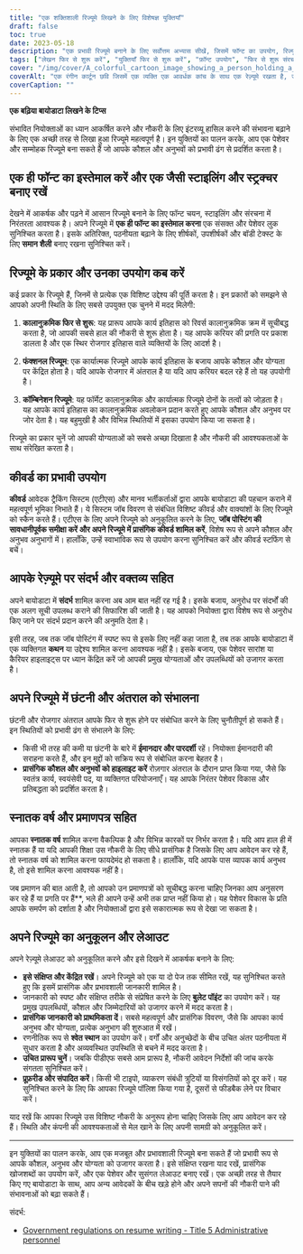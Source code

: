 ```yaml
---
title: "एक शक्तिशाली रिज्यूमे लिखने के लिए विशेषज्ञ युक्तियाँ"
draft: false
toc: true
date: 2023-05-18
description: "एक प्रभावी रिज्यूमे बनाने के लिए सर्वोत्तम अभ्यास सीखें, जिसमें फॉन्ट का उपयोग, रिज्यूमे के प्रकार, कीवर्ड ऑप्टिमाइज़ेशन, गैप को हैंडल करना और लेआउट को ऑप्टिमाइज़ करना शामिल है।"
tags: ["लेखन फिर से शुरू करें", "युक्तियाँ फिर से शुरू करें", "फ़ॉन्ट उपयोग", "फिर से शुरू संरचना", "फिर से शुरू प्रकार", "कालानुक्रमिक बायोडाटा", "कार्यात्मक बायोडाटा", "संयोजन फिर से शुरू", "कीवर्ड अनुकूलन", "रिज्यूमे पर संदर्भ", "फिर से शुरू बयान", "छंटनी से निपटना", "फिर से शुरू में अंतराल को संभालना", "फिर से शुरू पर स्नातक वर्ष", "लिस्टिंग प्रमाणपत्र", "लेआउट फिर से शुरू करें", "संक्षिप्त बायोडाटा", "रिज्यूमे में व्हाइट स्पेस", "अनुकूलन फिर से शुरू करें", "पेशेवर बायोडाटा"]
cover: "/img/cover/A_colorful_cartoon_image_showing_a_person_holding_a_resume.png"
coverAlt: "एक रंगीन कार्टून छवि जिसमें एक व्यक्ति एक आवर्धक कांच के साथ एक रेज़्यूमे रखता है, जो रेज़्यूमे को अनुकूलित करने में विस्तार पर ध्यान देने का प्रतीक है।"
coverCaption: ""
---
```


**एक बढ़िया बायोडाटा लिखने के टिप्स**

संभावित नियोक्ताओं का ध्यान आकर्षित करने और नौकरी के लिए इंटरव्यू हासिल करने की संभावना बढ़ाने के लिए एक अच्छी तरह से लिखा हुआ रिज्यूमे महत्वपूर्ण है। इन युक्तियों का पालन करके, आप एक पेशेवर और सम्मोहक रिज्यूमे बना सकते हैं जो आपके कौशल और अनुभवों को प्रभावी ढंग से प्रदर्शित करता है।

## एक ही फॉन्ट का इस्तेमाल करें और एक जैसी स्टाइलिंग और स्ट्रक्चर बनाए रखें

देखने में आकर्षक और पढ़ने में आसान रिज्यूमे बनाने के लिए फॉन्ट चयन, स्टाइलिंग और संरचना में निरंतरता आवश्यक है। अपने रिज्यूमे में **एक ही फॉन्ट का इस्तेमाल करना** एक संसक्त और पेशेवर लुक सुनिश्चित करता है। इसके अतिरिक्त, पठनीयता बढ़ाने के लिए शीर्षकों, उपशीर्षकों और बॉडी टेक्स्ट के लिए **समान शैली** बनाए रखना सुनिश्चित करें।

## रिज्यूमे के प्रकार और उनका उपयोग कब करें

कई प्रकार के रिज्यूमे हैं, जिनमें से प्रत्येक एक विशिष्ट उद्देश्य की पूर्ति करता है। इन प्रकारों को समझने से आपको अपनी स्थिति के लिए सबसे उपयुक्त एक चुनने में मदद मिलेगी:

1. **कालानुक्रमिक फिर से शुरू**: यह प्रारूप आपके कार्य इतिहास को रिवर्स कालानुक्रमिक क्रम में सूचीबद्ध करता है, जो आपकी सबसे हाल की नौकरी से शुरू होता है। यह आपके करियर की प्रगति पर प्रकाश डालता है और एक स्थिर रोजगार इतिहास वाले व्यक्तियों के लिए आदर्श है।

2. **फंक्शनल रिज्यूम**: एक कार्यात्मक रिज्यूमे आपके कार्य इतिहास के बजाय आपके कौशल और योग्यता पर केंद्रित होता है। यदि आपके रोजगार में अंतराल है या यदि आप करियर बदल रहे हैं तो यह उपयोगी है।

3. **कॉम्बिनेशन रिज्यूमे**: यह फॉर्मेट कालानुक्रमिक और कार्यात्मक रिज्यूमे दोनों के तत्वों को जोड़ता है। यह आपके कार्य इतिहास का कालानुक्रमिक अवलोकन प्रदान करते हुए आपके कौशल और अनुभव पर जोर देता है। यह बहुमुखी है और विभिन्न स्थितियों में इसका उपयोग किया जा सकता है।

रिज्यूमे का प्रकार चुनें जो आपकी योग्यताओं को सबसे अच्छा दिखाता है और नौकरी की आवश्यकताओं के साथ संरेखित करता है।

## कीवर्ड का प्रभावी उपयोग

**कीवर्ड** आवेदक ट्रैकिंग सिस्टम (एटीएस) और मानव भर्तीकर्ताओं द्वारा आपके बायोडाटा की पहचान कराने में महत्वपूर्ण भूमिका निभाते हैं। ये सिस्टम जॉब विवरण से संबंधित विशिष्ट कीवर्ड और वाक्यांशों के लिए रिज्यूमे को स्कैन करते हैं। एटीएस के लिए अपने रिज्यूमे को अनुकूलित करने के लिए, **जॉब पोस्टिंग की सावधानीपूर्वक समीक्षा करें और अपने रिज्यूमे में प्रासंगिक कीवर्ड शामिल करें**, विशेष रूप से अपने कौशल और अनुभव अनुभागों में। हालाँकि, उन्हें स्वाभाविक रूप से उपयोग करना सुनिश्चित करें और कीवर्ड स्टफिंग से बचें।

## आपके रेज़्यूमे पर संदर्भ और वक्तव्य सहित

अपने बायोडाटा में **संदर्भ** शामिल करना अब आम बात नहीं रह गई है। इसके बजाय, अनुरोध पर संदर्भों की एक अलग सूची उपलब्ध कराने की सिफारिश की जाती है। यह आपको नियोक्ता द्वारा विशेष रूप से अनुरोध किए जाने पर संदर्भ प्रदान करने की अनुमति देता है।

इसी तरह, जब तक जॉब पोस्टिंग में स्पष्ट रूप से इसके लिए नहीं कहा जाता है, तब तक आपके बायोडाटा में एक व्यक्तिगत **कथन** या उद्देश्य शामिल करना आवश्यक नहीं है। इसके बजाय, एक पेशेवर सारांश या कैरियर हाइलाइट्स पर ध्यान केंद्रित करें जो आपकी प्रमुख योग्यताओं और उपलब्धियों को उजागर करता है।

## अपने रिज्यूमे में छंटनी और अंतराल को संभालना

छंटनी और रोजगार अंतराल आपके फिर से शुरू होने पर संबोधित करने के लिए चुनौतीपूर्ण हो सकते हैं। इन स्थितियों को प्रभावी ढंग से संभालने के लिए:

- किसी भी तरह की कमी या छंटनी के बारे में **ईमानदार और पारदर्शी** रहें। नियोक्ता ईमानदारी की सराहना करते हैं, और इन मुद्दों को सक्रिय रूप से संबोधित करना बेहतर है।
- **प्रासंगिक कौशल और अनुभवों को हाइलाइट करें** रोज़गार अंतराल के दौरान प्राप्त किया गया, जैसे कि स्वतंत्र कार्य, स्वयंसेवी पद, या व्यक्तिगत परियोजनाएँ। यह आपके निरंतर पेशेवर विकास और प्रतिबद्धता को प्रदर्शित करता है।

## स्नातक वर्ष और प्रमाणपत्र सहित

आपका **स्नातक वर्ष** शामिल करना वैकल्पिक है और विभिन्न कारकों पर निर्भर करता है। यदि आप हाल ही में स्नातक हैं या यदि आपकी शिक्षा उस नौकरी के लिए सीधे प्रासंगिक है जिसके लिए आप आवेदन कर रहे हैं, तो स्नातक वर्ष को शामिल करना फायदेमंद हो सकता है। हालाँकि, यदि आपके पास व्यापक कार्य अनुभव है, तो इसे शामिल करना आवश्यक नहीं है।

जब प्रमाणन की बात आती है, तो आपको उन प्रमाणपत्रों को सूचीबद्ध करना चाहिए जिनका आप अनुसरण कर रहे हैं या प्रगति पर हैं**, भले ही आपने उन्हें अभी तक प्राप्त नहीं किया हो। यह पेशेवर विकास के प्रति आपके समर्पण को दर्शाता है और नियोक्ताओं द्वारा इसे सकारात्मक रूप से देखा जा सकता है।

## अपने रिज्यूमे का अनुकूलन और लेआउट

अपने रेज़्यूमे लेआउट को अनुकूलित करने और इसे दिखने में आकर्षक बनाने के लिए:

- **इसे संक्षिप्त और केंद्रित रखें**। अपने रिज्यूमे को एक या दो पेज तक सीमित रखें, यह सुनिश्चित करते हुए कि इसमें प्रासंगिक और प्रभावशाली जानकारी शामिल है।
- जानकारी को स्पष्ट और संक्षिप्त तरीके से संप्रेषित करने के लिए **बुलेट पॉइंट** का उपयोग करें। यह प्रमुख उपलब्धियों, कौशल और जिम्मेदारियों को उजागर करने में मदद करता है।
- **प्रासंगिक जानकारी को प्राथमिकता दें**। सबसे महत्वपूर्ण और प्रासंगिक विवरण, जैसे कि आपका कार्य अनुभव और योग्यता, प्रत्येक अनुभाग की शुरुआत में रखें।
- रणनीतिक रूप से **श्वेत स्थान** का उपयोग करें। वर्गों और अनुच्छेदों के बीच उचित अंतर पठनीयता में सुधार करता है और अव्यवस्थित उपस्थिति से बचने में मदद करता है।
- **उचित प्रारूप चुनें**। जबकि पीडीएफ सबसे आम प्रारूप है, नौकरी आवेदन निर्देशों की जांच करके संगतता सुनिश्चित करें।
- **प्रूफ़रीड और संपादित करें**। किसी भी टाइपो, व्याकरण संबंधी त्रुटियों या विसंगतियों को दूर करें। यह सुनिश्चित करने के लिए कि आपका रिज्यूमे पॉलिश किया गया है, दूसरों से फीडबैक लेने पर विचार करें।

याद रखें कि आपका रिज्यूमे उस विशिष्ट नौकरी के अनुरूप होना चाहिए जिसके लिए आप आवेदन कर रहे हैं। स्थिति और कंपनी की आवश्यकताओं से मेल खाने के लिए अपनी सामग्री को अनुकूलित करें।

______

इन युक्तियों का पालन करके, आप एक मजबूत और प्रभावशाली रिज्यूमे बना सकते हैं जो प्रभावी रूप से आपके कौशल, अनुभव और योग्यता को उजागर करता है। इसे संक्षिप्त रखना याद रखें, प्रासंगिक खोजशब्दों का उपयोग करें, और एक पेशेवर और सुसंगत लेआउट बनाए रखें। एक अच्छी तरह से तैयार किए गए बायोडाटा के साथ, आप अन्य आवेदकों के बीच खड़े होने और अपने सपनों की नौकरी पाने की संभावनाओं को बढ़ा सकते हैं।

संदर्भ:
- [Government regulations on resume writing - Title 5 Administrative personnel](https://www.govinfo.gov/content/pkg/CFR-2021-title5-vol1/pdf/CFR-2021-title5-vol1-chapI.pdf)

